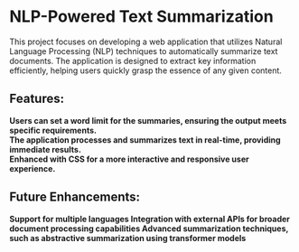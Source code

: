 <h1>NLP-Powered Text Summarization</h1>
This project focuses on developing a web application that utilizes Natural Language Processing (NLP) techniques to automatically summarize text documents. The application is designed to extract key information efficiently, helping users quickly grasp the essence of any given content.

<h2>Features:</h2>

<b Customizable Word Limit:> Users can set a word limit for the summaries, ensuring the output meets specific requirements.<br>
<b Real-time Summarization: > The application processes and summarizes text in real-time, providing immediate results.<br>
<b User-friendly Interface:> Enhanced with CSS for a more interactive and responsive user experience.<br>

<h2>Future Enhancements:</h2>

Support for multiple languages
Integration with external APIs for broader document processing capabilities
Advanced summarization techniques, such as abstractive summarization using transformer models
